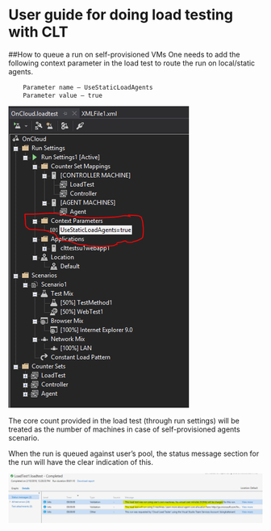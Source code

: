 # User guide for doing load testing with CLT

##How to queue a run on self-provisioned VMs
One needs to add the following context parameter in the load test to route the run on local/static agents.

        Parameter name – UseStaticLoadAgents
        Parameter value – true
		
<img src="images/contextParam.PNG"/>

The core count provided in the load test (through run settings) will be treated as the number of machines in case of self-provisioned agents scenario.

When the run is queued against user’s pool, the status message section for the run will have the clear indication of this.

<img src="images/statusmessage.png"/>
